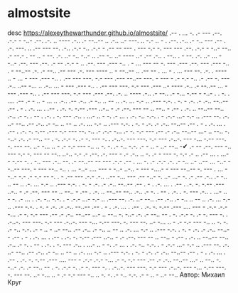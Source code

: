 # almostsite
desc
https://alexeythewarthunder.github.io/almostsite/
.-- . ... -. .-  --- .--. .-.- - -..-  .--. .-. .. ---- .-.. .- --..--  ..  .-.. ..- ---. .. -.- ..  - . .--. .-.. .- 
 -.. --- .-- . .-. ---. .. .-- ---  --. .-.. .-.- -.. .-.- -  .--  -- --- .  --- -.- -. --- 
 --- .--. .-.- - -..-  --.. .- --.- . -- .. -  --. .-. ..- -.. -..- 
 ..  .--  -.. ..- ---- ..-  .-- .-.. . --.. . -  --. .-. ..- ... - -..- 
 .--. ---  .--. .- -- .-.- - ..  .--. --- .--- -.. . -  ... ---  -- -. --- .--- 
 .--. --- .--- -.. . - --..--  .-. .- --.. .-- --- .-. --- ---- .. - --..--  ..  .-- -- . ... - .  ... --- --. .-. . ---- .. - 
 ...  - --- .---  -.. . .-- --- ---. -.- --- .--- --..--  ---. - ---  - .- -.-  -.. .- .-- -. ---  .-.. ..-- -... .. .-.. 
 ...  - --- .---  -.. . .-- --- ---. -.- --- .---  ..- ---- .-.. .- --..--  ...  - --- .---  -.. . .-- --- ---. -.- --- .---  .--. .-. .. ---- .-.. .- 
 --.. .- -... -.-- - -..-  . .  -. .  .... .-- .- - .. -  ... .. .-.. 
 .-- .-.. .- -.. .. -- .. .-. ... -.- .. .---  -.-. . -. - .-. .- .-.. --..--  .-- . - . .-.  ... . .-- . .-. -. -.-- .--- 
 ..-.. - .- .--. --- --  .. --..  - .-- . .-. .. --..--  --.. .-.. .-  -. . -- . .-. . -. --- 
 .-.. . ...- .. -  -. .-  ... . .-. -.. -.-. .  - .-.- ...- -.- .. .---  --. .-. ..- --.. 
 .-- .-.. .- -.. .. -- .. .-. ... -.- .. .---  -.-. . -. - .-. .- .-.. --..--  .-- . - . .-.  ... . .-- . .-. -. -.-- .--- 
 -.- --- --. -.. .-  .-.-  -... .- -. -.- --- .-- .- .-.. --..--  ...- .. --.. -. -..-  .-. .- --.. -- . -. .-.- -. .- 
 -. ---  -. .  .-..-. --- ---. -.- --- .-..-.  --- -... -.-- ---. -. ---  --. ..- -... .. - 
 .-  -.-  --- -.. .. -. -. .- -.. -.-. .- - ..  - ..- --.. 
 -✔ .- --  .--. --- -..  --- -.- -. --- --  --.. ..-.. -.- .-  .--. .-. --- - .- .-.. .. -. .-  - --- -. -.- .- 
 ..  .-- ... .  ...-  - -.--  -. . -.. --- .-.. --. .- --..--  -- --- .-.-  .-- . ... -. .- 
 .-.-  .-. .- -.. ..- ..-- ... -..- --..--  ---. - ---  --.. -.. . ... -..-  .... --- - -..-  ..-.. - --- -....- - --- --..--  -. ---  . ... - -..- 
 -.- .- -.-  -- -. .  - .-- --- .-.-  .-.. ..-- -... --- .-- -..-  -. ..- ...- -. .- 
 .-- .-.. .- -.. .. -- .. .-. ... -.- .. .---  -.-. . -. - .-. .- .-.. --..--  .-- . - . .-.  ... . .-- . .-. -. -.-- .--- 
 ..-.. - .- .--. --- --  .. --..  - .-- . .-. .. --..--  --.. .-.. .-  -. . -- . .-. . -. --- 
 .-.. . ...- .. -  -. .-  ... . .-. -.. -.-. .  - .-.- ...- -.- .. .---  --. .-. ..- --.. 
 .-- .-.. .- -.. .. -- .. .-. ... -.- .. .---  -.-. . -. - .-. .- .-.. --..--  .-- . - . .-.  ... . .-- . .-. -. -.-- .--- 
 .... --- - .-.-  .-.-  -... .- -. -.- --- .-- .- .-.. --..--  ...- .. --.. -. -..-  .-. .- --.. -- . -. .-.- -. .- 
 -. ---  -. .  .-..-. --- ---. -.- --- .-..-.  --- -... -.-- ---. -. ---  --. ..- -... .. - 
 .-  -.-  --- -.. .. -. -. .- -.. -.-. .- - ..  - ..- --.. 
 .-- .-.. .- -.. .. -- .. .-. ... -.- .. .---  -.-. . -. - .-. .- .-.. --..--  .-- . - . .-.  ... . .-- . .-. -. -.-- .--- 
 ..-.. - .- .--. --- --  .. --..  - .-- . .-. .. --..--  --.. .-.. .-  -. . -- . .-. . -. --- 
 .-.. . ...- .. -  -. .-  ... . .-. -.. -.-. .  - .-.- ...- -.- .. .---  --. .-. ..- --.. 
 .-- .-.. .- -.. .. -- .. .-. ... -.- .. .---  -.-. . -. - .-. .- .-.. --..--  .-- . - . .-.  ... . .-- . .-. -. -.-- .--- 
 .... --- - .-.-  .-.-  -... .- -. -.- --- .-- .- .-.. --..--  ...- .. --.. -. -..-  .-. .- --.. -- . -. .-.- -. .- 
 -. ---  -. .  .-..-. --- ---. -.- --- .-..-.  --- -... -.-- ---. -. ---  --. ..- -... .. - 
 .-  -.-  --- -.. .. -. -. .- -.. -.-. .- - ..  - ..- --..
   Автор: Михаил Круг
